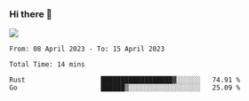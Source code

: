 ### Hi there 👋️

![](https://komarev.com/ghpvc/?username=Loner1024)

<!--START_SECTION:waka-->

```text
From: 08 April 2023 - To: 15 April 2023

Total Time: 14 mins

Rust                   ██████████████████▓░░░░░░   74.91 %
Go                     ██████▒░░░░░░░░░░░░░░░░░░   25.09 %
```

<!--END_SECTION:waka-->



